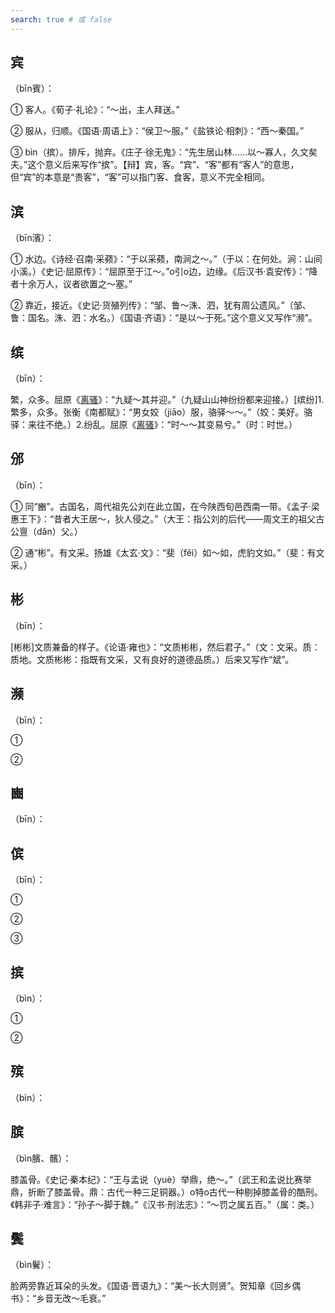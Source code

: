 ```yaml
---
search: true # 或 false
---
```


## 宾

（bīn賓）：

➀ 客人。《荀子·礼论》：“～出，主人拜送。”

➁ 服从，归顺。《国语·周语上》：“侯卫～服。”《盐铁论·相刺》：“西～秦国。”

➂ bìn（摈）。排斥，抛弃。《庄子·徐无鬼》：“先生居山林……以～寡人，久文矣夫。”这个意义后来写作“摈”。【辩】宾，客。“宾”、“客”都有“客人”的意思，但“宾”的本意是“贵客”，“客”可以指门客、食客，意义不完全相同。

## 滨

（bīn濱）：

➀ 水边。《诗经·召南·采𬞟》：“于以采𬞟，南涧之～。”（于以：在何处。涧：山间小溪。）《史记·屈原传》：“屈原至于江～。”o引o边，边缘。《后汉书·袁安传》：“降者十余万人，议者欲置之～塞。”

➁ 靠近，接近。《史记·货殖列传》：“邹、鲁～洙、泗，犹有周公遗风。”（邹、鲁：国名。洙、泗：水名。）《国语·齐语》：“是以～于死。”这个意义又写作“濒”。

## 缤

（bīn）：

繁，众多。屈原《[离骚](../../example/屈原/离骚)》：“九疑～其并迎。”（九疑山山神纷纷都来迎接。）[缤纷]1.繁多，众多。张衡《南都赋》：“男女姣（jiāo）服，骆驿～～。”（姣：美好。骆驿：来往不绝。）2.纷乱。屈原《[离骚](../../example/屈原/离骚)》：“时～～其变易兮。”（时：时世。）

## 邠

（bīn）：

➀ 同“豳”。古国名，周代祖先公刘在此立国，在今陕西旬邑西南一带。《孟子·梁惠王下》：“昔者大王居～，狄人侵之。”（大王：指公刘的后代——周文王的祖父古公亶（dǎn）父。）

➁ 通“彬”。有文采。扬雄《太玄·文》：“斐（fěi）如～如，虎豹文如。”（斐：有文采。）

## 彬

（bīn）：

[彬彬]文质兼备的样子。《论语·雍也》：“文质彬彬，然后君子。”（文：文采。质：质地。文质彬彬：指既有文采，又有良好的道德品质。）后来又写作“斌”。

## 濒

（bīn）：

➀

➁

## 豳

（bīn）：

## 傧

（bīn）：

➀

➁

➂

## 摈

（bìn）：

➀

➁

## 殡

（bìn）：

## 膑

（bìn臏、髕）：

膝盖骨。《史记·秦本纪》：“王与孟说（yuè）举鼎，绝～。”（武王和孟说比赛举鼎，折断了膝盖骨。鼎：古代一种三足铜器。）o特o古代一种剔掉膝盖骨的酷刑。《韩非子·难言》：“孙子～脚于魏。”《汉书·刑法志》：“～罚之属五百。”（属：类。）

## 鬓

（bìn鬢）：

脸两旁靠近耳朵的头发。《国语·晋语九》：“美～长大则贤”。贺知章《回乡偶书》：“乡音无改～毛衰。”

